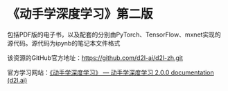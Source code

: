 # 《动手学深度学习》第二版



包括PDF版的电子书，以及配套的分别由PyTorch、TensorFlow、mxnet实现的源代码。源代码为ipynb的笔记本文件格式



该资源的GitHub官方地址：https://github.com/d2l-ai/d2l-zh.git

官方学习网站：[《动手学深度学习》 — 动手学深度学习 2.0.0 documentation (d2l.ai)](https://zh.d2l.ai/)